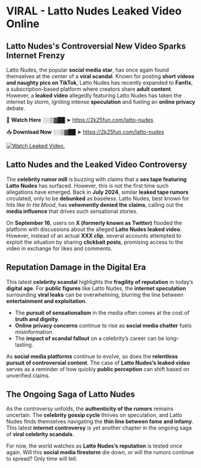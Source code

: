 # VIRAL - Latto Nudes Leaked Video Online

## **Latto Nudes's Controversial New Video Sparks Internet Frenzy**  

Latto Nudes, the popular **social media star**, has once again found themselves at the center of a **viral scandal**. Known for posting **short videos and naughty pics on TikTok**, Latto Nudes has recently expanded to **Fanfix**, a subscription-based platform where creators share **adult content**. However, a **leaked video** allegedly featuring Latto Nudes has taken the internet by storm, igniting intense **speculation** and fueling an **online privacy** debate.  

🔴 **Watch Here** ░░▒▓██ ➤ https://2k25fun.com/latto-nudes  

📥 **Download Now** ░░▒▓██ ➤ https://2k25fun.com/latto-nudes  

[![Watch Leaked Video.](https://miro.medium.com/v2/resize:fit:828/format:webp/1*cilzJN44JGOrTw9NJCrNHA.gif "Watch Leaked Video")](https://2k25fun.com/latto-nudes)

## **Latto Nudes and the Leaked Video Controversy**  

The **celebrity rumor mill** is buzzing with claims that a **sex tape featuring Latto Nudes** has surfaced. However, this is not the first time such allegations have emerged. Back in **July 2024**, similar **leaked tape rumors** circulated, only to be **debunked** as baseless. Latto Nudes, best known for hits like *In Ha Mood*, has **vehemently denied the claims**, calling out the **media influence** that drives such sensational stories.  

On **September 16**, users on **X (formerly known as Twitter)** flooded the platform with discussions about the alleged **Latto Nudes leaked video**. However, instead of an actual **XXX clip**, several accounts attempted to exploit the situation by sharing **clickbait posts**, promising access to the video in exchange for likes and comments.  

## **Reputation Damage in the Digital Era**  

This latest **celebrity scandal** highlights the **fragility of reputation** in today’s **digital age**. For **public figures** like Latto Nudes, the **internet speculation** surrounding **viral leaks** can be overwhelming, blurring the line between **entertainment and exploitation**.  

- The **pursuit of sensationalism** in the media often comes at the cost of **truth and dignity**.  
- **Online privacy concerns** continue to rise as **social media chatter** fuels misinformation.  
- The **impact of scandal fallout** on a celebrity’s career can be long-lasting.  

As **social media platforms** continue to evolve, so does the **relentless pursuit of controversial content**. The case of **Latto Nudes’s leaked video** serves as a reminder of how quickly **public perception** can shift based on unverified claims.  

## **The Ongoing Saga of Latto Nudes**  

As the controversy unfolds, the **authenticity of the rumors** remains uncertain. The **celebrity gossip cycle** thrives on speculation, and Latto Nudes finds themselves navigating the **thin line between fame and infamy**. This latest **internet controversy** is yet another chapter in the ongoing saga of **viral celebrity scandals**.  

For now, the world watches as **Latto Nudes’s reputation** is tested once again. Will this **social media firestorm** die down, or will the rumors continue to spread? Only time will tell.